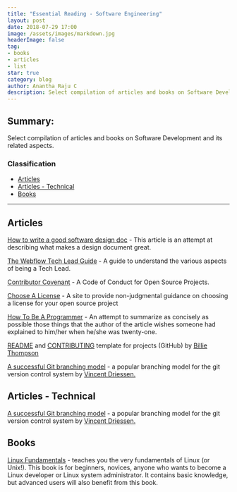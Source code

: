 ```yaml
---
title: "Essential Reading - Software Engineering"
layout: post
date: 2018-07-29 17:00
image: /assets/images/markdown.jpg
headerImage: false
tag:
- books
- articles
- list
star: true
category: blog
author: Anantha Raju C
description: Select compilation of articles and books on Software Development
---
```


## Summary:

Select compilation of articles and books on Software Development and its related aspects.

### Classification
- [Articles](#articles)
- [Articles - Technical](#articles-technical)
- [Books](#books)

---

## Articles

<a href="https://medium.freecodecamp.org/how-to-write-a-good-software-design-document-66fcf019569c" target="_blank" >How to write a good software design doc</a> - This article is an attempt at describing what makes a design document great.

<a href="https://github.com/webflow/leadership/blob/master/tech_lead.md" target="_blank" >The Webflow Tech Lead Guide</a> - A guide to understand the various aspects of being a Tech Lead.

<a href="https://www.contributor-covenant.org/" target="_blank" >Contributor Covenant</a> - A Code of Conduct for Open Source Projects.

<a href="https://github.com/github/choosealicense.com" target="_blank" >Choose A License</a> - A site to provide non-judgmental guidance on choosing a license for your open source project

<a href="https://github.com/braydie/HowToBeAProgrammer" target="_blank" >How To Be A Programmer</a> - An attempt to summarize as concisely as possible those things that the author of the article wishes someone had explained to him/her when he/she was twenty-one.

<a href="https://gist.github.com/PurpleBooth/109311bb0361f32d87a2" target="_blank" >README</a> and <a href="https://gist.github.com/PurpleBooth/b24679402957c63ec426" target="_blank" >CONTRIBUTING</a> template for projects (GitHub) by <a href="https://github.com/PurpleBooth" target="_blank" >Billie Thompson</a>

<a href="https://nvie.com/posts/a-successful-git-branching-model/" target="_blank" >A successful Git branching model</a> - a popular branching model for the git version control system by <a href="https://nvie.com/about/" target="_blank" >Vincent Driessen.</a>

## Articles - Technical

<a href="https://nvie.com/posts/a-successful-git-branching-model/" target="_blank" >A successful Git branching model</a> - a popular branching model for the git version control system by <a href="https://nvie.com/about/" target="_blank" >Vincent Driessen.</a>

## Books

<a href="http://linux-training.be/linuxfun.pdf" target="_blank" >Linux Fundamentals</a> - teaches you the very fundamentals of Linux (or Unix!). This book is for beginners, novices, anyone who wants to become a Linux developer or Linux system administrator. It contains basic knowledge, but advanced users will also benefit from this book.
